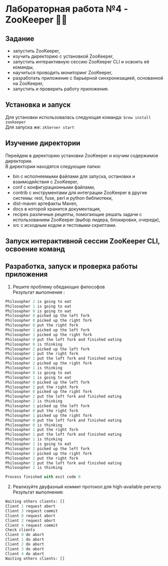 # Лабораторная работа №4 - ZooKeeper 👨‍🌾
## Задание
+ запустить ZooKeeper,
+ изучить директорию с установкой ZooKeeper,
+ запустить интерактивную сессию ZooKeeper CLI и освоить её команды,
+ научиться проводить мониторинг ZooKeeper,
+ разработать приложение с барьерной синхронизацией, основанной на ZooKeeper,
+ запустить и проверить работу приложения.

## Установка и запуск
Для установки использовалась следующая команда: ```brew install zookeeper``` <br/>
Для запуска же: ```zkServer start```

## Изучение директории
Перейдем в директорию установки ZooKeeper и изучим содержимое директории. <br/>
В директории находятся следующие папки:
+ bin с исполняемыми файлами для запуска, остановки и взаимодействия с ZooKeeper,
+ conf с конфигурационными файлами,
+ contrib с инструментами для интеграции ZooKeeper в другие системы: rest, fuse, perl и python библиотеки,
+ dist-maven артефакты Maven,
+ docs в которой хранится документация,
+ recipes различные рецепты, помогающие решать задачи с использованием ZooKeeper (выбор лидера, блокировки, очереди),
+ src с исходным кодом и тестовыми скриптами.

## Запуск интерактивной сессии ZooKeeper CLI, освоение команд

## Разработка, запуск и проверка работы приложения
1. Решите проблему обедающих философов <br/>
Результат выполнения :
```scala
Philosopher 2 is going to eat
Philosopher 1 is going to eat
Philosopher 0 is going to eat
Philosopher 0 picked up the left fork
Philosopher 0 picked up the right fork
Philosopher 0 put the right fork
Philosopher 1 picked up the left fork
Philosopher 1 picked up the right fork
Philosopher 0 put the loft fork and finished eating
Philosopher 0 is thinking
Philosopher 2 picked up the left fork
Philosopher 1 put the right fork
Philosopher 1 put the loft fork and finished eating
Philosopher 2 picked up the right fork
Philosopher 1 is thinking
Philosopher 0 is going to eat
Philosopher 1 is going to eat
Philosopher 0 picked up the left fork
Philosopher 2 put the right fork
Philosopher 0 picked up the right fork
Philosopher 2 put the loft fork and finished eating
Philosopher 2 is thinking
Philosopher 1 picked up the left fork
Philosopher 0 put the right fork
Philosopher 1 picked up the right fork
Philosopher 0 put the loft fork and finished eating
Philosopher 0 is thinking
Philosopher 1 put the right fork
Philosopher 1 put the loft fork and finished eating
Philosopher 1 is thinking
Philosopher 2 is going to eat
Philosopher 2 picked up the left fork
Philosopher 2 picked up the right fork
Philosopher 2 put the right fork
Philosopher 2 put the loft fork and finished eating
Philosopher 2 is thinking

Process finished with exit code 0
```
2. Реализуйте двуфазный коммит протокол для high-available регистр <br/>
Результат выполнения:
```python
Waiting others clients: []
Client 1 request abort
Client 3 request commit
Client 0 request abort
Client 2 request abort
Client 4 request commit
Check clients
Client 0 do abort
Client 1 do abort
Client 2 do abort
Client 3 do abort
Client 4 do abort
Waiting others clients: []
```
